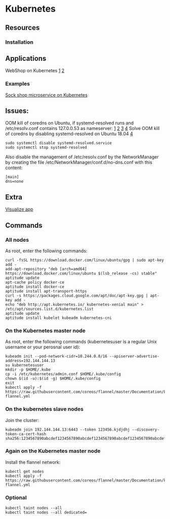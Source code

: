 # Kubernetes

## Resources


### Installation


## Applications
WebShop on Kubernetes [1](https://gist.github.com/TRoetz/763c280f8216f7ece56310fb68788de3) [2](https://www.mirantis.com/blog/how-install-kubernetes-kubeadm/)

### Examples

[Sock shop microservice on Kubernetes](https://github.com/microservices-demo/microservices-demo)


## Issues:
OOM kill of coredns on Ubuntu, if systemd-resolved runs and /etc/resolv.conf contains 127.0.0.53 as nameserver: [1](https://github.com/kubernetes/kops/issues/5652) [2](https://github.com/kubernetes/kubeadm/issues/1037) [3](https://kubernetes.io/docs/setup/independent/kubelet-integration/)
[4](https://www.ctrl.blog/entry/resolvconf-tutorial)
Solve OOM kill of coredns by disabling systemd-resolved on Ubuntu 18.04 [4](https://askubuntu.com/questions/907246/how-to-disable-systemd-resolved-in-ubuntu)

    sudo systemctl disable systemd-resolved.service
    sudo systemctl stop systemd-resolved

Also disable the management of /etc/resolv.conf by the NetworkManager by creating the file
/etc/NetworkManager/conf.d/no-dns.conf with this content:

    [main]
    dns=none

## Extra
[Visualize app](https://www.weave.works/docs/scope/latest/installing/#k8s)

## Commands
### All nodes

As root, enter the following commands:

    curl -fsSL https://download.docker.com/linux/ubuntu/gpg | sudo apt-key add -
    add-apt-repository "deb [arch=amd64] https://download.docker.com/linux/ubuntu $(lsb_release -cs) stable"
    aptitude update
    apt-cache policy docker-ce
    aptitude install docker-ce
    aptitude install apt-transport-https
    curl -s https://packages.cloud.google.com/apt/doc/apt-key.gpg | apt-key add -
    echo "deb http://apt.kubernetes.io/ kubernetes-xenial main" > /etc/apt/sources.list.d/kubernetes.list
    aptitude update
    aptitude install kubelet kubeadm kubernetes-cni

### On the Kubernetes master node

As root, enter the following commands (kubernetesuser is a regular Unix username or your perosnal user id):

    kubeadm init --pod-network-cidr=10.244.0.0/16 --apiserver-advertise-address=192.144.144.13
    su kubernetesuser
    mkdir -p $HOME/.kube
    cp -i /etc/kubernetes/admin.conf $HOME/.kube/config
    chown $(id -u):$(id -g) $HOME/.kube/config
    exit
    kubectl apply -f  https://raw.githubusercontent.com/coreos/flannel/master/Documentation/kube-flannel.yml

### On the kubernetes slave nodes

Join the cluster:

    kubeadm join 192.144.144.13:6443 --token 123456.kjdjdhj --discovery-token-ca-cert-hash sha256:1234567890abcdef1234567890abcdef1234567890abcdef1234567890abcdef


### Again on the Kubernetes master node
Install the flannel network:

    kubectl get nodes
    kubectl apply -f  https://raw.githubusercontent.com/coreos/flannel/master/Documentation/kube-flannel.yml

### Optional

    kubectl taint nodes --all
    kubectl taint nodes --all dedicated=

